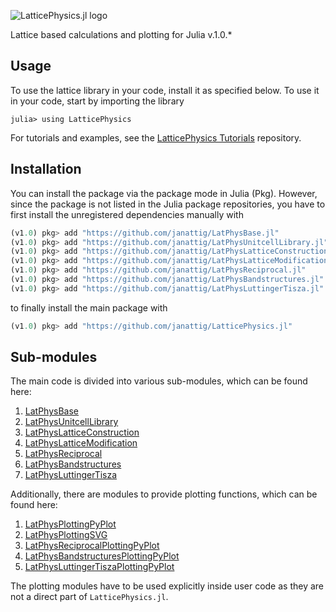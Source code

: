 ![LatticePhysics.jl logo](https://github.com/janattig/LatticePhysics.jl/blob/master/logos/LatticePhysics_banner.png)


Lattice based calculations and plotting for Julia v.1.0.*


## Usage

To use the lattice library in your code, install it as specified below.
To use it in your code, start by importing the library
```julia-REPL
julia> using LatticePhysics
```

For tutorials and examples, see the [LatticePhysics Tutorials](https://github.com/janattig/LatticePhysics_Tutorials) repository.




## Installation

You can install the package via the package mode in Julia (Pkg). However, since the package
is not listed in the Julia package repositories, you have to first install the unregistered
dependencies manually with
```julia
(v1.0) pkg> add "https://github.com/janattig/LatPhysBase.jl"
(v1.0) pkg> add "https://github.com/janattig/LatPhysUnitcellLibrary.jl"
(v1.0) pkg> add "https://github.com/janattig/LatPhysLatticeConstruction.jl"
(v1.0) pkg> add "https://github.com/janattig/LatPhysLatticeModification.jl"
(v1.0) pkg> add "https://github.com/janattig/LatPhysReciprocal.jl"
(v1.0) pkg> add "https://github.com/janattig/LatPhysBandstructures.jl"
(v1.0) pkg> add "https://github.com/janattig/LatPhysLuttingerTisza.jl"
```
to finally install the main package with
```julia
(v1.0) pkg> add "https://github.com/janattig/LatticePhysics.jl"
```



## Sub-modules

The main code is divided into various sub-modules, which can be found here:
1.  [LatPhysBase](https://github.com/janattig/LatPhysBase.jl.git)
2.  [LatPhysUnitcellLibrary](https://github.com/janattig/LatPhysUnitcellLibrary.jl.git)
3.  [LatPhysLatticeConstruction](https://github.com/janattig/LatPhysLatticeConstruction.jl.git)
4.  [LatPhysLatticeModification](https://github.com/janattig/LatPhysLatticeModification.jl.git)
5.  [LatPhysReciprocal](https://github.com/janattig/LatPhysReciprocal.jl.git)
6.  [LatPhysBandstructures](https://github.com/janattig/LatPhysBandstructures.jl.git)
7.  [LatPhysLuttingerTisza](https://github.com/janattig/LatPhysLuttingerTisza.jl.git)

Additionally, there are modules to provide plotting functions, which can be found here:
1.  [LatPhysPlottingPyPlot](https://github.com/janattig/LatPhysPlottingPyPlot.jl.git)
2.  [LatPhysPlottingSVG](https://github.com/janattig/LatPhysPlottingSVG.jl.git)
3.  [LatPhysReciprocalPlottingPyPlot](https://github.com/janattig/LatPhysReciprocalPlottingPyPlot.jl.git)
5.  [LatPhysBandstructuresPlottingPyPlot](https://github.com/janattig/LatPhysBandstructuresPlottingPyPlot.jl.git)
4.  [LatPhysLuttingerTiszaPlottingPyPlot](https://github.com/janattig/LatPhysLuttingerTiszaPlottingPyPlot.jl.git)

The plotting modules have to be used explicitly inside user code as they are not a direct
part of `LatticePhysics.jl`.
